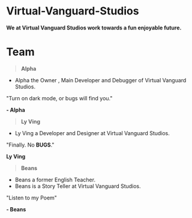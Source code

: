 # Virtual-Vanguard-Studios

**We at Virtual Vanguard Studios work towards a fun enjoyable future.**

# Team

>**Alpha**
  - Alpha the Owner , Main Developer and Debugger of Virtual Vanguard Studios.

  "Turn on dark mode, or bugs will find you."

  **- Alpha**

>**Ly Ving**
  - Ly Ving a Developer and Designer at Virtual Vanguard Studios.

  "Finally. No **BUGS**."

  **Ly Ving**

>**Beans**
  - Beans a former English Teacher.
  - Beans is a Story Teller at Virtual Vanguard Studios.

  "Listen to my Poem"

  **- Beans**
